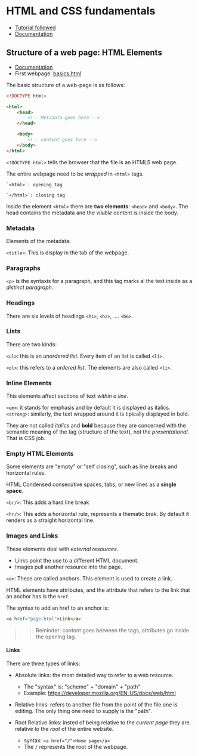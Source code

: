 # HTML and CSS fundamentals

- [Tutorial followed](internetingishard.com/html-and-css/introduction/)
- [Documentation](https://developer.mozilla.org/en-US/docs/Web/HTML)

## Structure of a web page: HTML Elements
- [Documentation](https://developer.mozilla.org/en-US/docs/Web/HTML/Element)
- First webpage: [basics.html](./basics.html)

The basic structure of a web-page is as follows:

```html
<!DOCTYPE html>

<html>
    <head>
        <!-- Metadata goes here -->
    </head>

    <body>
        <!-- content goes here -->
    </body>
</html>
```

`<!DOCTYPE html>` tells the browser that the file is an HTML5 web page.

The entire webpage need to be *wrapped* in `<html>` tags. 

    `<html>`: opening tag

    `</html>`: closing tag

Inside the element `<html>` there are **two elements**: `<head>` and `<body>`. The head contains the metadata and the *visible* content is inside the body. 

### Metadata 

Elements of the metadata:

`<title>`: This is display in the tab of the webpage. 

<!-- // to be continued -->


### Paragraphs

`<p>` is the syntaxis for a paragraph, and this tag marks al the text inside as a *distinct paragraph*.


### Headings

There are six levels of headings `<h1>`, `<h2>`, .... `<h6>`.


### Lists

There are two kinds: 

`<ul>`: this is an *unordered list*. Every item of an list is called `<li>`.

`<ol>`: this refers to a *ordered list*. The elements are also called `<li>`.


### Inline Elements

This elements affect sections of text *within a line*.

`<em>`: it stands for emphasis and by default it is displayed as italics.
`<strong>`: similarly, the text wrapped around it is tipically displayed in bold.

They are not called *italics* and **bold** because they are concerned with the semantic meaning of the tag (structure of the text), not the *presentational*. That is CSS job.


### Empty HTML Elements

Some elements are "empty" or "self closing", such as line breaks and horizontal rules.

HTML Condensed consecutive spaces, tabs, or new lines as a **single space**. 

`<br/>`:  This adds a hard line break

`<hr/>`: This adds a horizontal rule, represents a thematic brak. By default it renders as a straight horizontal line.

### Images and Links
These elements deal with *external resources*.

- Links point the use to a different HTML document.
- Images pull another resource into the page.

`<a>`: These are called anchors. This element is used to create a link.

HTML elements have attributes, and the attribute that refers to the link that an anchor has is the `href`. 

The syntax to add an href to an anchor is: 

```html
<a href="page.html">Link</a>
```

>> Reminder: content goes between the tags, attributes go inside the opening tag.

<h4>Links</h4>

There are three types of links:

- Absolute links: the most detailed way to refer to a web resource.
    * The "syntax" is: "scheme" + "domain" + "path"
    * Example: https://developer.mozilla.org/EN-US/docs/web/html

- Relative links: refers to another file from the point of the file one is editing. The only thing one need to supply is the "path".

- Root Relative links: insted of being relative to the *current page* they are relative to the *root* of the entire website. 
    * syntax: `<a href="/">Home page</a>`
    * The `/` represents the root of the webpage.

